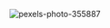 ![pexels-photo-355887](https://github.com/user-attachments/assets/b000ba62-1612-417b-9118-0bf0d88085aa)
